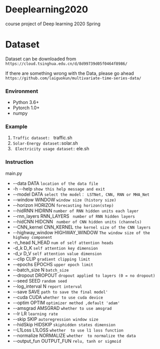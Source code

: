 # Deeplearning2020
course project of Deep learning 2020 Spring

# Dataset

Dataset can be downloaded from 
```https://cloud.tsinghua.edu.cn/d/8d99739d05f0464f8986/  ```

If there are something wrong with the Data, please go ahead
``` https://github.com/laiguokun/multivariate-time-series-data/  ``` 

### Environment 

* Python 3.6+
* Pytorch 1.0+
* numpy

### Example

1. `Traffic dataset: ` traffic.sh
2. `Solar-Energy dataset:`solar.sh
3. ` Electricity usage dataset:` ele.sh 

### Instruction

main.py  
* --data DATA                     `location of the data file `
* -h --help                       ` show this help message and exit `
* --model DATA                    ` select the model： LSTNet, CNN, RNN or MHA_Net `
* --window WINDOW                 ` window size (history size) `
* --horizon HORIZON               `forecasting horizon(step) `
* --hidRNN HIDRNN                 `number of RNN hidden units each layer`
* --rnn_layers RNN_LAYERS         ` number of RNN hidden layers`
* --hidCNN HIDCNN                 ` number of CNN hidden units (channels)`
* --CNN_kernel CNN_KERNEL         `the kernel size of the CNN layers`
* --highway_window HIGHWAY_WINDOW `The window size of the highway component `  
* -n_head N_HEAD                  `num of self attention heads                     `
* -d_k D_K                        `self attention key dimension`
* -d_v D_V                        `self attention value dimension`
* --clip CLIP                     `gradient clipping limit `
* --epochs EPOCHS                 `upper epoch limit `
* --batch_size N                  `batch_size`
* --dropout DROPOUT               `dropout applied to layers (0 = no dropout)`
* --seed SEED                     `random seed`
* --log_interval N                `report interval`
* --save SAVE                     `path to save the final model'`
* --cuda CUDA                     `whether to use cuda device`
* --optim OPTIM                   `optimizer method ,default 'adam'`
* --amsgrad AMSGRAD               `whether to use amsgrad`
* --lr LR                         `learning rate`
* --skip SKIP                     `autoregression window size`
* --hidSkip HIDSKIP               `skiphidden states dimension`
* --L1Loss L1LOSS                 `whether  to use l1 loss function`
* --normalize NORMALIZE           `whether  to normalize the data`
* --output_fun OUTPUT_FUN         `relu, tanh or sigmoid `




